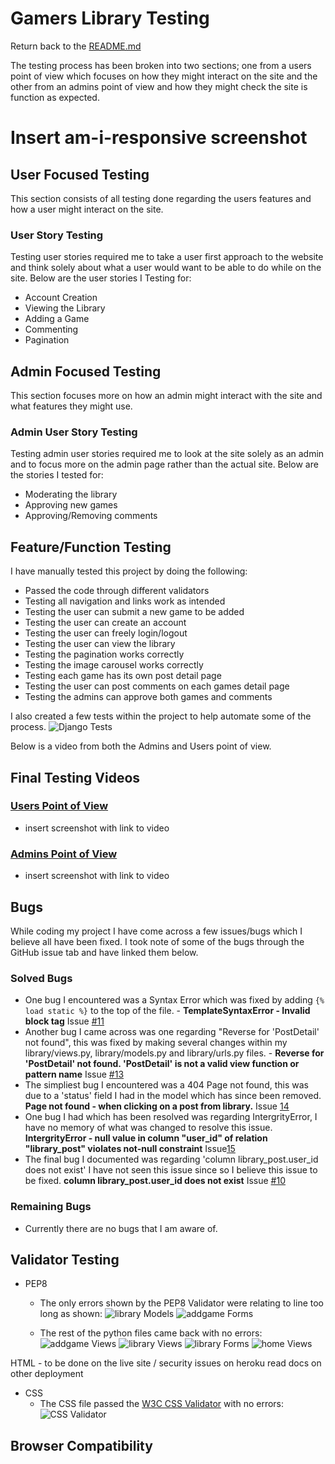 # Gamers Library Testing
Return back to the [README.md](README.md)

The testing process has been broken into two sections; one from a users point of view which focuses on how they might interact on the site and the other from an admins point of view and how they might check the site is function as expected.

# Insert am-i-responsive screenshot

## User Focused Testing
This section consists of all testing done regarding the users features and how a user might interact on the site.

### User Story Testing
Testing user stories required me to take a user first approach to the website and think solely about what a user would want to be able to do while on the site. Below are the user stories I Testing for:

* Account Creation
* Viewing the Library
* Adding a Game
* Commenting
* Pagination

## Admin Focused Testing
This section focuses more on how an admin might interact with the site and what features they might use.

### Admin User Story Testing
Testing admin user stories required me to look at the site solely as an admin and to focus more on the admin page rather than the actual site. Below are the stories I tested for:

* Moderating the library
* Approving new games
* Approving/Removing comments

## Feature/Function Testing
I have manually tested this project by doing the following:
* Passed the code through different validators
* Testing all navigation and links work as intended
* Testing the user can submit a new game to be added
* Testing the user can create an account
* Testing the user can freely login/logout
* Testing the user can view the library
* Testing the pagination works correctly
* Testing the image carousel works correctly
* Testing each game has its own post detail page
* Testing the user can post comments on each games detail page
* Testing the admins can approve both games and comments

I also created a few tests within the project to help automate some of the process.
![Django Tests](documentation/testing/django-tests.png)

Below is a video from both the Admins and Users point of view.

## Final Testing Videos

### [Users Point of View]()
- insert screenshot with link to video

### [Admins Point of View]()
- insert screenshot with link to video

## Bugs
While coding my project I have come across a few issues/bugs which I believe all have been fixed. I took note of some of the bugs through the GitHub issue tab and have linked them below.

### Solved Bugs
* One bug I encountered was a Syntax Error which was fixed by adding `{% load static %}` to the top of the file. - **TemplateSyntaxError - Invalid block tag** Issue [#11](https://github.com/GitHub-Harrison/gamers-library/issues/11)
* Another bug I came across was one regarding "Reverse for 'PostDetail' not found", this was fixed by making several changes within my library/views.py, library/models.py and library/urls.py files. - **Reverse for 'PostDetail' not found. 'PostDetail' is not a valid view function or pattern name** Issue [#13](https://github.com/GitHub-Harrison/gamers-library/issues/13)
* The simpliest bug I encountered was a 404 Page not found, this was due to a 'status' field I had in the model which has since been removed. **Page not found - when clicking on a post from library.** Issue [14](https://github.com/GitHub-Harrison/gamers-library/issues/14)
* One bug I had which has been resolved was regarding IntergrityError, I have no memory of what was changed to resolve this issue. **IntergrityError - null value in column "user_id" of relation "library_post" violates not-null constraint** Issue[15](https://github.com/GitHub-Harrison/gamers-library/issues/15)
* The final bug I documented was regarding 'column library_post.user_id does not exist' I have not seen this issue since so I believe this issue to be fixed. **column library_post.user_id does not exist** Issue [#10](https://github.com/GitHub-Harrison/gamers-library/issues/10)

### Remaining Bugs
* Currently there are no bugs that I am aware of.

## Validator Testing

* PEP8
    * The only errors shown by the PEP8 Validator were relating to line too long as shown:
    ![library Models](documentation/testing/library-models.png)
    ![addgame Forms](documentation/testing/addgame-forms.png)

    * The rest of the python files came back with no errors:
    ![addgame Views](documentation/testing/addgame-views.png)
    ![library Views](documentation/testing/library-views.png)
    ![library Forms](documentation/testing/library-forms.png)
    ![home Views](documentation/testing/home-views.png)

HTML - to be done on the live site / security issues on heroku read docs on other deployment
* CSS 
    * The CSS file passed the [W3C CSS Validator](https://jigsaw.w3.org/css-validator/validator) with no errors:
        ![CSS Validator](documentation/testing/css-validator.png)

## Browser Compatibility